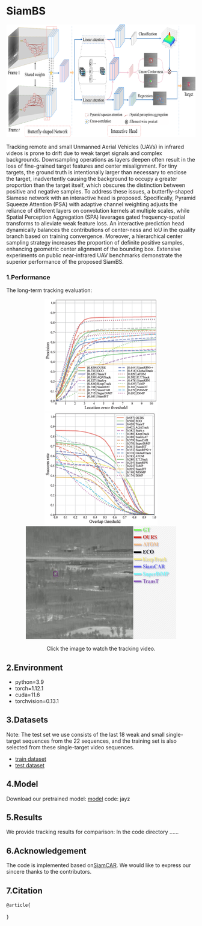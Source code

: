 # SiamBS
<div align=center><img width="800" height="300" src="https://github.com/JayChou-z/SiamBS/blob/main/assets/framework.png"/></div>

Tracking remote and small Unmanned Aerial Vehicles (UAVs) in infrared videos is prone to drift due to weak target signals and complex backgrounds. Downsampling operations as layers deepen often result in the loss of fine-grained target features and center misalignment. For tiny targets, the ground truth is intentionally larger than necessary to enclose the target, inadvertently causing the background to occupy a greater proportion than the target itself, which obscures the distinction between positive and negative samples. To address these issues, a butterfly-shaped Siamese network with an interactive head is proposed. Specifically, Pyramid Squeeze Attention (PSA) with adaptive channel weighting adjusts the reliance of different layers on convolution kernels at multiple scales, while  Spatial Perception Aggregation (SPA) leverages gated frequency-spatial transforms to alleviate weak feature loss. An interactive prediction head dynamically balances the contributions of center-ness and IoU in the quality branch based on training convergence. Moreover, a hierarchical center sampling strategy increases the proportion of definite positive samples, enhancing geometric center alignment of the bounding box. Extensive experiments on public near-infrared UAV benchmarks demonstrate the superior performance of the proposed SiamBS.
### 1.Performance
The long-term tracking evaluation:
<div align=center><img width="300" height="300" src="https://github.com/JayChou-z/SiamBS/blob/main/assets/Seqs_18_precision_long.png"/><img width="300" height="300" src="https://github.com/JayChou-z/SiamBS/blob/main/assets/Seqs_18_success_long.png"/></div>

<div align="center">
  <a href="https://github.com/JayChou-z/SiamBS/releases/download/video/video_all.mp4?raw=true">
    <img src="https://github.com/JayChou-z/SiamBS/blob/main/assets/track_img.jpg" width="400" height="300" />
  </a>
  <p>Click the image to watch the tracking video.</p>
</div>


## 2.Environment
- python=3.9  
- torch=1.12.1  
- cuda=11.6 
- torchvision=0.13.1


## 3.Datasets

Note: The test set we use consists of the last 18 weak and small single-target sequences from the 22 sequences, and the training set is also selected from these single-target video sequences.
* [train dataset](https://www.scidb.cn/en/detail?dataSetId=808025946870251520&version=V2)
* [test dataset](https://www.scidb.cn/en/detail?dataSetId=720626420933459968&version=V1)
## 4.Model
Download our pretrained model:
[model](https://pan.baidu.com/s/1WDNzGo_Zo4mlZqzjwUsW7A?pwd=jayz) code: jayz

## 5.Results
We provide tracking results for comparison: In the code directory ......

## 6.Acknowledgement
The code is implemented based on[SiamCAR](https://github.com/ohhhyeahhh/SiamCAR). We would like to express our sincere thanks to the contributors.

## 7.Citation
```
@article{
  
}
```
